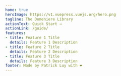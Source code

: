 ```yaml
---
home: true
heroImage: https://v1.vuepress.vuejs.org/hero.png
tagline: The Domeniere Library
actionText: Quick Start →
actionLink: /guide/
features:
- title: Feature 1 Title
  details: Feature 1 Description
- title: Feature 2 Title
  details: Feature 2 Description
- title: Feature 3 Title
  details: Feature 3 Description
footer: Made by Patrick Luy with ❤️
---
```

